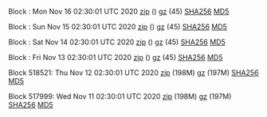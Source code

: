 Block : Mon Nov 16 02:30:01 UTC 2020 [zip](https://files.01coin.io/mainnet/2020-11-16/bootstrap.dat.zip) () [gz](https://files.01coin.io/mainnet/2020-11-16/bootstrap.dat.tar.gz) (45) [SHA256](https://files.01coin.io/mainnet/2020-11-16/sha256.txt) [MD5](https://files.01coin.io/mainnet/2020-11-16/md5.txt)

Block : Sun Nov 15 02:30:01 UTC 2020 [zip](https://files.01coin.io/mainnet/2020-11-15/bootstrap.dat.zip) () [gz](https://files.01coin.io/mainnet/2020-11-15/bootstrap.dat.tar.gz) (45) [SHA256](https://files.01coin.io/mainnet/2020-11-15/sha256.txt) [MD5](https://files.01coin.io/mainnet/2020-11-15/md5.txt)

Block : Sat Nov 14 02:30:01 UTC 2020 [zip](https://files.01coin.io/mainnet/2020-11-14/bootstrap.dat.zip) () [gz](https://files.01coin.io/mainnet/2020-11-14/bootstrap.dat.tar.gz) (45) [SHA256](https://files.01coin.io/mainnet/2020-11-14/sha256.txt) [MD5](https://files.01coin.io/mainnet/2020-11-14/md5.txt)

Block : Fri Nov 13 02:30:01 UTC 2020 [zip](https://files.01coin.io/mainnet/2020-11-13/bootstrap.dat.zip) () [gz](https://files.01coin.io/mainnet/2020-11-13/bootstrap.dat.tar.gz) (45) [SHA256](https://files.01coin.io/mainnet/2020-11-13/sha256.txt) [MD5](https://files.01coin.io/mainnet/2020-11-13/md5.txt)

Block 518521: Thu Nov 12 02:30:01 UTC 2020 [zip](https://files.01coin.io/mainnet/2020-11-12/bootstrap.dat.zip) (198M) [gz](https://files.01coin.io/mainnet/2020-11-12/bootstrap.dat.tar.gz) (197M) [SHA256](https://files.01coin.io/mainnet/2020-11-12/sha256.txt) [MD5](https://files.01coin.io/mainnet/2020-11-12/md5.txt)

Block 517999: Wed Nov 11 02:30:01 UTC 2020 [zip](https://files.01coin.io/mainnet/2020-11-11/bootstrap.dat.zip) (198M) [gz](https://files.01coin.io/mainnet/2020-11-11/bootstrap.dat.tar.gz) (197M) [SHA256](https://files.01coin.io/mainnet/2020-11-11/sha256.txt) [MD5](https://files.01coin.io/mainnet/2020-11-11/md5.txt)
